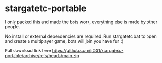 # stargatetc-portable

I only packed this and made the bots work, everything else is made by other people.

No install or external dependencies are required. Run stargatetc.bat to open and create a multiplayer game, bots will join you have fun :)

Full download link here https://github.com/jr551/stargatetc-portable/archive/refs/heads/main.zip
